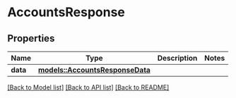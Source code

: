 # AccountsResponse

## Properties

Name | Type | Description | Notes
------------ | ------------- | ------------- | -------------
**data** | [**models::AccountsResponseData**](AccountsResponse_data.md) |  | 

[[Back to Model list]](../README.md#documentation-for-models) [[Back to API list]](../README.md#documentation-for-api-endpoints) [[Back to README]](../README.md)


